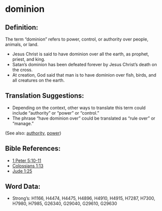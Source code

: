 # dominion

## Definition:

The term “dominion” refers to power, control, or authority over people, animals, or land.

* Jesus Christ is said to have dominion over all the earth, as prophet, priest, and king.
* Satan’s dominion has been defeated forever by Jesus Christ’s death on the cross.
* At creation, God said that man is to have dominion over fish, birds, and all creatures on the earth.

## Translation Suggestions:

* Depending on the context, other ways to translate this term could include “authority” or “power” or “control.”
* The phrase “have dominion over” could be translated as “rule over” or “manage.”

(See also: [authority](../kt/authority.md), [power](../kt/power.md))

## Bible References:

* [1 Peter 5:10-11](rc://en/tn/help/1pe/05/10)
* [Colossians 1:13](rc://en/tn/help/col/01/13)
* [Jude 1:25](rc://en/tn/help/jud/01/25)

## Word Data:

* Strong’s: H1166, H4474, H4475, H4896, H4910, H4915, H7287, H7300, H7980, H7985, G26340, G29040, G29610, G29630
